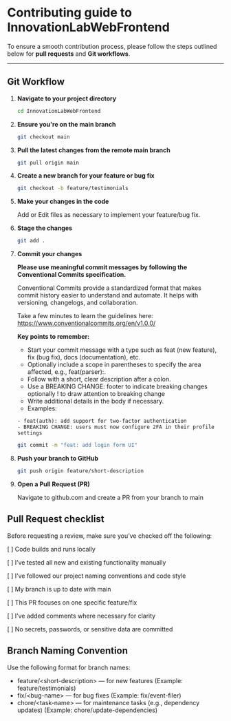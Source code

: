 # Contributing guide to InnovationLabWebFrontend

To ensure a smooth contribution process, please follow the steps outlined below for **pull requests** and **Git workflows**.

---

## Git Workflow

1. **Navigate to your project directory**
   ```bash
   cd InnovationLabWebFrontend
   ```
2. **Ensure you're on the main branch**
   ```bash
   git checkout main
   ```
3. **Pull the latest changes from the remote main branch**
   ```bash
   git pull origin main
   ```
4. **Create a new branch for your feature or bug fix**
   ```bash
   git checkout -b feature/testimonials
   ```
5. **Make your changes in the code**

   Add or Edit files as necessary to implement your feature/bug fix.

6. **Stage the changes**
   ```bash
   git add .
   ```
7. **Commit your changes**

   **Please use meaningful commit messages by following the Conventional Commits specification.**

   Conventional Commits provide a standardized format that makes commit history easier to understand and automate. It helps with versioning, changelogs, and collaboration.

   Take a few minutes to learn the guidelines here:
   https://www.conventionalcommits.org/en/v1.0.0/

   **Key points to remember:**

   - Start your commit message with a type such as feat (new feature), fix (bug fix), docs (documentation), etc.
   - Optionally include a scope in parentheses to specify the area affected, e.g., feat(parser):.
   - Follow with a short, clear description after a colon.
   - Use a BREAKING CHANGE: footer to indicate breaking changes optionally ! to draw attention to breaking change
   - Write additional details in the body if necessary.
   - Examples:

   ```text
   - feat(auth): add support for two-factor authentication
   - BREAKING CHANGE: users must now configure 2FA in their profile settings
   ```

   ```bash
   git commit -m "feat: add login form UI"
   ```

8. **Push your branch to GitHub**
   ```bash
   git push origin feature/short-description
   ```
9. **Open a Pull Request (PR)**

   Navigate to github.com and create a PR from your branch to main

## Pull Request checklist

Before requesting a review, make sure you’ve checked off the following:

[ ] Code builds and runs locally

[ ] I’ve tested all new and existing functionality manually

[ ] I’ve followed our project naming conventions and code style

[ ] My branch is up to date with main

[ ] This PR focuses on one specific feature/fix

[ ] I’ve added comments where necessary for clarity

[ ] No secrets, passwords, or sensitive data are committed

## Branch Naming Convention

Use the following format for branch names:

- feature/\<short-description\> — for new features (Example: feature/testimonials)
- fix/\<bug-name\> — for bug fixes (Example: fix/event-filer)
- chore/\<task-name\> — for maintenance tasks (e.g., dependency updates) (Example: chore/update-dependencies)
